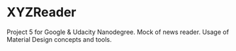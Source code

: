 # XYZReader
Project 5 for Google & Udacity Nanodegree. Mock of news reader.
Usage of Material Design concepts and tools.
